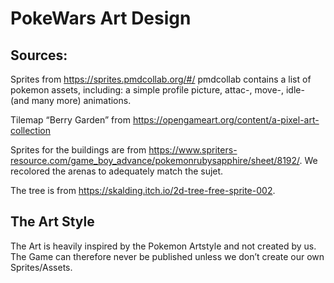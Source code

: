 # PokeWars Art Design
## Sources:
Sprites from https://sprites.pmdcollab.org/#/
pmdcollab contains a list of pokemon assets, including: a simple profile picture, attac-, move-, idle- (and many more) animations. 

Tilemap “Berry Garden” from https://opengameart.org/content/a-pixel-art-collection

Sprites for the buildings are from https://www.spriters-resource.com/game_boy_advance/pokemonrubysapphire/sheet/8192/.
We recolored the arenas to adequately match the sujet.

The tree is from https://skalding.itch.io/2d-tree-free-sprite-002.

## The Art Style
The Art is heavily inspired by the Pokemon Artstyle and not created by us. The Game can therefore never be published unless we don’t create our own Sprites/Assets. 

